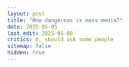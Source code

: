 ```yaml
---
layout: post
title: "How dangerous is mass media?"
date: 2025-05-05
last_edit: 2025-05-06
critics: 0, should ask some people
sitemap: false
hidden: true
---
```


